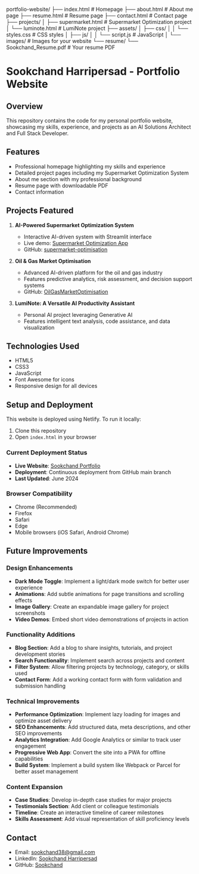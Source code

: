 portfolio-website/
├── index.html                 # Homepage
├── about.html                 # About me page
├── resume.html                # Resume page
├── contact.html               # Contact page
├── projects/
│   ├── supermarket.html       # Supermarket Optimization project
│   └── luminote.html          # LumiNote project
├── assets/
│   ├── css/
│   │   └── styles.css         # CSS styles
│   ├── js/
│   │   └── script.js          # JavaScript
│   └── images/                # Images for your website
└── resume/
    └── Sookchand_Resume.pdf   # Your resume PDF

# Sookchand Harripersad - Portfolio Website

## Overview
This repository contains the code for my personal portfolio website, showcasing my skills, experience, and projects as an AI Solutions Architect and Full Stack Developer.

## Features
- Professional homepage highlighting my skills and experience
- Detailed project pages including my Supermarket Optimization System
- About me section with my professional background
- Resume page with downloadable PDF
- Contact information

## Projects Featured
1. **AI-Powered Supermarket Optimization System**
   - Interactive AI-driven system with Streamlit interface
   - Live demo: [Supermarket Optimization App](https://supermarket-optimisation-nq4jru2xu37ujjfucz4l6c.streamlit.app/)
   - GitHub: [supermarket-optimisation](https://github.com/Sookchand/supermarket-optimisation)

2. **Oil & Gas Market Optimisation**
   - Advanced AI-driven platform for the oil and gas industry
   - Features predictive analytics, risk assessment, and decision support systems
   - GitHub: [OilGasMarketOptimisation](https://github.com/Sookchand/OilGasMarketOptimisation)

3. **LumiNote: A Versatile AI Productivity Assistant**
   - Personal AI project leveraging Generative AI
   - Features intelligent text analysis, code assistance, and data visualization

## Technologies Used
- HTML5
- CSS3
- JavaScript
- Font Awesome for icons
- Responsive design for all devices

## Setup and Deployment
This website is deployed using Netlify. To run it locally:
1. Clone this repository
2. Open `index.html` in your browser

### Current Deployment Status
- **Live Website**: [Sookchand Portfolio](https://sookchandportfolio.netlify.app/)
- **Deployment**: Continuous deployment from GitHub main branch
- **Last Updated**: June 2024

### Browser Compatibility
- Chrome (Recommended)
- Firefox
- Safari
- Edge
- Mobile browsers (iOS Safari, Android Chrome)

## Future Improvements

### Design Enhancements
- **Dark Mode Toggle**: Implement a light/dark mode switch for better user experience
- **Animations**: Add subtle animations for page transitions and scrolling effects
- **Image Gallery**: Create an expandable image gallery for project screenshots
- **Video Demos**: Embed short video demonstrations of projects in action

### Functionality Additions
- **Blog Section**: Add a blog to share insights, tutorials, and project development stories
- **Search Functionality**: Implement search across projects and content
- **Filter System**: Allow filtering projects by technology, category, or skills used
- **Contact Form**: Add a working contact form with form validation and submission handling

### Technical Improvements
- **Performance Optimization**: Implement lazy loading for images and optimize asset delivery
- **SEO Enhancements**: Add structured data, meta descriptions, and other SEO improvements
- **Analytics Integration**: Add Google Analytics or similar to track user engagement
- **Progressive Web App**: Convert the site into a PWA for offline capabilities
- **Build System**: Implement a build system like Webpack or Parcel for better asset management

### Content Expansion
- **Case Studies**: Develop in-depth case studies for major projects
- **Testimonials Section**: Add client or colleague testimonials
- **Timeline**: Create an interactive timeline of career milestones
- **Skills Assessment**: Add visual representation of skill proficiency levels

## Contact
- Email: sookchand38@gmail.com
- LinkedIn: [Sookchand Harripersad](https://www.linkedin.com/in/sookchand-harripersad-4a726497/)
- GitHub: [Sookchand](https://github.com/Sookchand)
